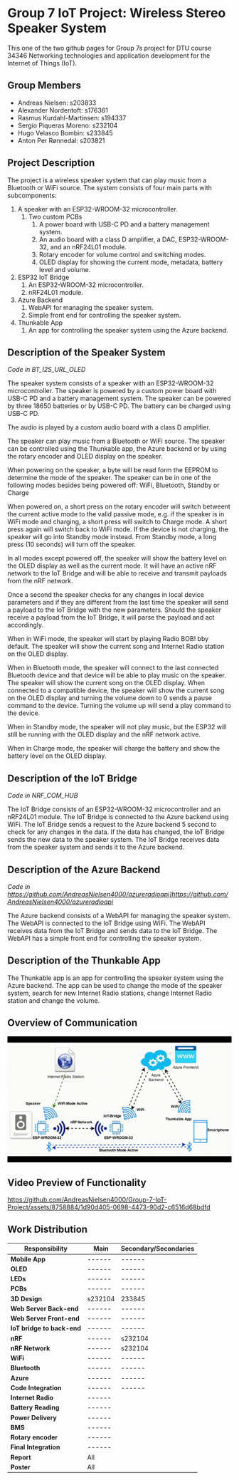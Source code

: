 # Group 7 IoT Project: Wireless Stereo Speaker System
This one of the two github pages for Group 7s project for DTU course 34346 Networking technologies and application development for the Internet of Things (IoT).
## Group Members
- Andreas Nielsen: s203833
- Alexander Nordentoft: s176361
- Rasmus Kurdahl-Martinsen: s194337
- Sergio Piqueras Moreno: s232104
- Hugo Velasco Bombin: s233845
- Anton Per Rønnedal: s203821

## Project Description

The project is a wireless speaker system that can play music from a Bluetooth or WiFi source. The system consists of four main parts with subcomponents:

1. A speaker with an ESP32-WROOM-32 microcontroller.
   1. Two custom PCBs
      1. A power board with USB-C PD and a battery management system.
      2. An audio board with a class D amplifier, a DAC, ESP32-WROOM-32, and an nRF24L01 module.
      3. Rotary encoder for volume control and switching modes.
      4. OLED display for showing the current mode, metadata, battery level and volume.
2. ESP32 IoT Bridge
   1. An ESP32-WROOM-32 microcontroller.
   2. nRF24L01 module.
3. Azure Backend
    1. WebAPI for managing the speaker system.
    2. Simple front end for controlling the speaker system.
4. Thunkable App
    1. An app for controlling the speaker system using the Azure backend.

## Description of the Speaker System

*Code in BT_I2S_URL_OLED*

The speaker system consists of a speaker with an ESP32-WROOM-32 microcontroller. The speaker is powered by a custom power board with USB-C PD and a battery management system. The speaker can be powered by three 18650 batteries or by USB-C PD. The battery can be charged using USB-C PD.

The audio is played by a custom audio board with a class D amplifier.

The speaker can play music from a Bluetooth or WiFi source. The speaker can be controlled using the Thunkable app, the Azure backend or by using the rotary encoder and OLED display on the speaker.

When powering on the speaker, a byte will be read form the EEPROM to determine the mode of the speaker. The speaker can be in one of the following modes besides being powered off:
WiFi, Bluetooth, Standby or Charge

When powered on, a short press on the rotary encoder will switch betweent the current active mode to the valid passive mode, e.g. if the speaker is in WiFi mode and charging, a short press will switch to Charge mode. A short press again will switch back to WiFi mode. If the device is not charging, the speaker will go into Standby mode instead. From Standby mode, a long press (10 seconds) will turn off the speaker.

In all modes except powered off, the speaker will show the battery level on the OLED display as well as the current mode. It will have an active nRF network to the IoT Bridge and will be able to receive and transmit payloads from the nRF network.

Once a second the speaker checks for any changes in local device parameters and if they are different from the last time the speaker will send a payload to the IoT Bridge with the new parameters. Should the speaker receive a payload from the IoT Bridge, it will parse the payload and act accordingly.

When in WiFi mode, the speaker will start by playing Radio BOB! bby default. The speaker will show the current song and Internet Radio station on the OLED display.

When in Bluetooth mode, the speaker will connect to the last connected Bluetooth device and that device will be able to play music on the speaker. The speaker will show the current song on the OLED display. When connected to a compatible device, the speaker will show the current song on the OLED display and turning the volume down to 0 sends a pause command to the device. Turning the volume up will send a play command to the device.

When in Standby mode, the speaker will not play music, but the ESP32 will still be running with the OLED display and the nRF network active.

When in Charge mode, the speaker will charge the battery and show the battery level on the OLED display.

## Description of the IoT Bridge

*Code in NRF_COM_HUB*

The IoT Bridge consists of an ESP32-WROOM-32 microcontroller and an nRF24L01 module. The IoT Bridge is connected to the Azure backend using WiFi. The IoT Bridge sends a request to the Azure backend 5 second to check for any changes in the data. If the data has changed, the IoT Bridge sends the new data to the speaker system. The IoT Bridge receives data from the speaker system and sends it to the Azure backend.

## Description of the Azure Backend

*Code in https://github.com/AndreasNielsen4000/azureradioapi]https://github.com/AndreasNielsen4000/azureradioapi*

The Azure backend consists of a WebAPI for managing the speaker system. The WebAPI is connected to the IoT Bridge using WiFi. The WebAPI receives data from the IoT Bridge and sends data to the IoT Bridge. The WebAPI has a simple front end for controlling the speaker system.

## Description of the Thunkable App

The Thunkable app is an app for controlling the speaker system using the Azure backend. The app can be used to change the mode of the speaker system, search for new Internet Radio stations, change Internet Radio station and change the volume.

## Overview of Communication

![ComFlow](ComFlow.gif)

## Video Preview of Functionality

https://github.com/AndreasNielsen4000/Group-7-IoT-Project/assets/8758884/1d90d405-0698-4473-90d2-c6516d68bdfd

## Work Distribution

| Responsibility              | Main  | Secondary/Secondaries |
|-----------------------------|-------|-----------------------|
| **Mobile App**              | ------| ------                |
| **OLED**                    | ------| ------                |
| **LEDs**                    | ------| ------                |
| **PCBs**                    | ------| ------                |
| **3D Design**               | s232104 | 233845              |
| **Web Server Back-end**     | ------| ------                |
| **Web Server Front-end**    | ------| ------                |
| **IoT bridge to back-end**  | ------| ------                |
| **nRF**                     | ------| s232104               |
| **nRF Network**             | ------| s232104               |
| **WiFi**                    | ------| ------                |
| **Bluetooth**               | ------| ------                |
| **Azure**                   | ------| ------                |
| **Code Integration**        | ------| ------                |
| **Internet Radio**          | ------|                       |
| **Battery Reading**         | ------|                       |
| **Power Delivery**          | ------|                       |
| **BMS**                     | ------|                       |
| **Rotary encoder**          | ------|                       |
| **Final Integration**       | ------|                       |
| **Report**                  | All   |                       |
| **Poster**                  | All   |                       |

